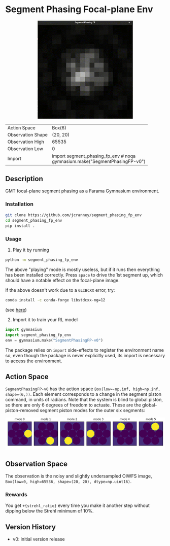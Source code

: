 # Segment Phasing Focal-plane Env

<p align="center">
    <img style="width:300px" src="https://raw.githubusercontent.com/jcranney/segment-phasing-fp-env/main/segment_phasing_fp_env/images/loop_closed_fake.GIF"
        alt="loop closing fake"/>
</p>

<table>
    <tbody>
        <tr>
            <td>Action Space</td>
            <td>Box(6)</td>
        </tr>
        <tr>
            <td>Observation Shape</td>
            <td>(20, 20)</td>
        </tr>
        <tr>
            <td>Observation High</td>
            <td>65535</td>
        </tr>
        <tr>
            <td>Observation Low</td>
            <td>0</td>
        </tr>
        <tr>
            <td>Import</td>
            <td>import segment_phasing_fp_env  # noqa<br/>gymnasium.make("SegmentPhasingFP-v0")</td>
        </tr>
    </tbody>
</table>

## Description

GMT focal-plane segment phasing as a Farama Gymnasium environment.

### Installation

```bash
git clone https://github.com/jcranney/segment_phasing_fp_env
cd segment_phasing_fp_env
pip install .
```

### Usage

1. Play it by running

```bash
python -m segment_phasing_fp_env
```

The above "playing" mode is mostly useless, but if it runs then everything has been installed correctly. Press `space` to drive the 1st segment up, which should have a notable effect on the focal-plane image. 

If the above doesn't work due to a `GLIBCXX` error, try:
```bash
conda install -c conda-forge libstdcxx-ng=12
```
(see [here](https://github.com/microsoft/DeepSpeed/issues/2886))

2. Import it to train your RL model

```python
import gymnasium
import segment_phasing_fp_env
env = gymnasium.make("SegmentPhasingFP-v0")
```

The package relies on ```import``` side-effects to register the environment
name so, even though the package is never explicitly used, its import is
necessary to access the environment.

## Action Space

`SegmentPhasingFP-v0` has the action space `Box(low=-np.inf, high=np.inf, shape=(6,))`. Each element corresponds to a change in the segment piston command, in units of radians. Note that the system is blind to global piston, so there are only 6 degrees of freedom to actuate. These are the global-piston-removed segment piston modes for the outer six segments:

<p align="center">
    <img src="https://raw.githubusercontent.com/jcranney/segment-phasing-fp-env/main/segment_phasing_fp_env/images/modes.png"
        alt="modes.png"/>
</p>


## Observation Space

The observation is the noisy and slightly undersampled OIWFS image, `Box(low=0, high=65536, shape=(20, 20), dtype=np.uint16)`.

### Rewards

You get `+{strehl_ratio}` every time you make it another step without dipping below the Strehl minimum of 10%.

## Version History

- v0: initial version release
